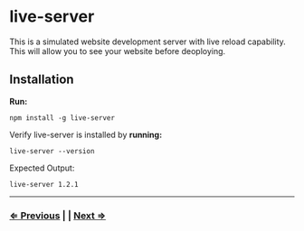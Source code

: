 # live-server

This is a simulated website development server with live reload capability. This will allow you to see your website before deoploying.

## Installation

**Run:**

 `npm install -g live-server`

Verify live-server is installed by **running:**

 `live-server --version`

Expected Output:

`live-server 1.2.1`

---

### [⇐ Previous](./7-node.md) | | [Next ⇒](./9-eslint.md)
